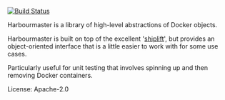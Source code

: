 [![Build Status](https://travis-ci.org/danieleades/harbourmaster.svg?branch=master)](https://travis-ci.org/danieleades/harbourmaster)

Harbourmaster is a library of high-level abstractions of Docker objects.

Harbourmaster is built on top of the excellent '[shiplift](https://github.com/softprops/shiplift)', but provides an object-oriented interface that
is a little easier to work with for some use cases.

Particularly useful for unit testing that involves spinning up and then removing Docker containers.


License: Apache-2.0